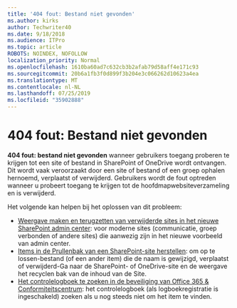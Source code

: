 ```yaml
---
title: '404 fout: Bestand niet gevonden'
ms.author: kirks
author: Techwriter40
ms.date: 9/18/2018
ms.audience: ITPro
ms.topic: article
ROBOTS: NOINDEX, NOFOLLOW
localization_priority: Normal
ms.openlocfilehash: 1610ba60ad7c632cb3b2afab79d58aff4e171c93
ms.sourcegitcommit: 20b6a1fb3f0d899f3b204e3c066262d10623a4ea
ms.translationtype: MT
ms.contentlocale: nl-NL
ms.lasthandoff: 07/25/2019
ms.locfileid: "35902888"
---
```

# <a name="error-404-file-not-found"></a>404 fout: Bestand niet gevonden

**404 fout: bestand niet gevonden** wanneer gebruikers toegang proberen te krijgen tot een site of bestand in SharePoint of OneDrive wordt ontvangen. Dit wordt vaak veroorzaakt door een site of bestand of een groep ophalen hernoemd, verplaatst of verwijderd.
Gebruikers wordt de fout optreden wanneer u probeert toegang te krijgen tot de hoofdmapwebsiteverzameling en is verwijderd.

Het volgende kan helpen bij het oplossen van dit probleem:
- [Weergave maken en terugzetten van verwijderde sites in het nieuwe SharePoint admin center](https://docs.microsoft.com/sharepoint/view-and-restore-deleted-sites-in-new-admin-center): voor moderne sites (communicatie, groep verbonden of andere sites) die aanwezig zijn in het nieuwe voorbeeld van admin center.
- [Items in de Prullenbak van een SharePoint-site herstellen](https://support.office.com/article/Restore-items-in-the-Recycle-Bin-of-a-SharePoint-site-6df466b6-55f2-4898-8d6e-c0dff851a0be): om op te lossen-bestand (of een ander item) die de naam is gewijzigd, verplaatst of verwijderd-Ga naar de SharePoint- of OneDrive-site en de weergave het recyclen bak van de inhoud van de Site.
- [Het controlelogboek te zoeken in de beveiliging van Office 365 &amp; Conformiteitscentrum](https://support.office.com/client/search-the-audit-log-in-the-office-365-security-compliance-center-0d4d0f35-390b-4518-800e-0c7ec95e946c): het controlelogboek (als logboekregistratie is ingeschakeld) zoeken als u nog steeds niet om het item te vinden.